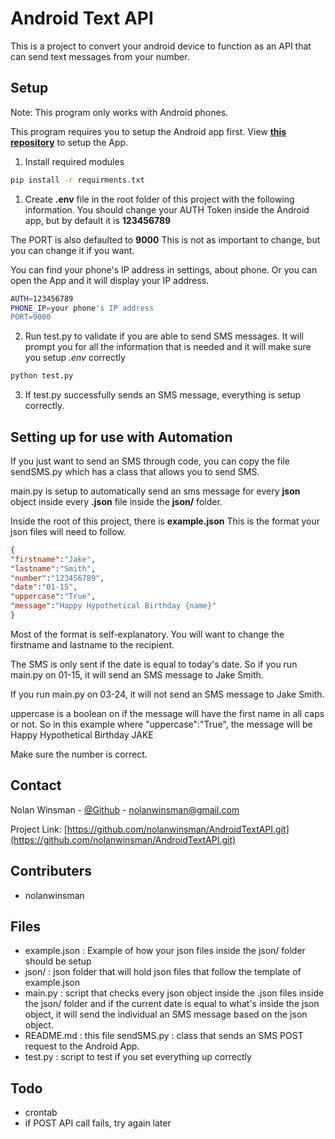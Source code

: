 # Android Text API
 This is a project to convert your android device to function as an API that can send text messages from your number. 

## Setup

Note: This program only works with Android phones.

This program requires you to setup the Android app first. View [**this repository**](https://github.com/nolanwinsman/KotlinSMSAPIApp) to setup the App.

1. Install required modules

```sh
pip install -r requirments.txt
```

1. Create **.env** file in the root folder of this project with the following information. 
You should change your AUTH Token inside the Android app, but by default it is **123456789**

The PORT is also defaulted to **9000** This is not as important to change, but you can change it if you want.

You can find your phone's IP address in settings, about phone. Or you can open the App and it will display your IP address.

```sh
AUTH=123456789
PHONE_IP=your phone's IP address
PORT=9000
```

2. Run test.py to validate if you are able to send SMS messages. It will prompt you for all the information that is needed and it will make sure you setup *.env* correctly
```sh
python test.py
```

3. If test.py successfully sends an SMS message, everything is setup correctly.

## Setting up for use with Automation

If you just want to send an SMS through code, you can copy the file sendSMS.py which has a class that allows you to send SMS.

main.py is setup to automatically send an sms message for every **json** object inside every **.json** file inside the **json/** folder.

Inside the root of this project, there is **example.json** This is the format your json files will need to follow.

```json
{
"firstname":"Jake",
"lastname":"Smith",
"number":"123456789",
"date":"01-15",
"uppercase":"True",
"message":"Happy Hypothetical Birthday {name}"
}
```

Most of the format is self-explanatory. You will want to change the firstname and lastname to the recipient. 

The SMS is only sent if the date is equal to today's date. So if you run main.py on 01-15, it will send an SMS message to Jake Smith.

If you run main.py on 03-24, it will not send an SMS message to Jake Smith.

uppercase is a boolean on if the message will have the first name in all caps or not. So in this example where "uppercase":"True", the message will be 
Happy Hypothetical Birthday JAKE

Make sure the number is correct.

## Contact

Nolan Winsman - [@Github](https://github.com/nolanwinsman) - nolanwinsman@gmail.com

Project Link: [https://github.com/nolanwinsman/AndroidTextAPI.git](https://github.com/nolanwinsman/AndroidTextAPI.git)

## Contributers

- nolanwinsman

## Files

- example.json : Example of how your json files inside the json/ folder should be setup
- json/ : json folder that will hold json files that follow the template of example.json
- main.py : script that checks every json object inside the .json files inside the json/ folder and if the current date is equal to what's inside the json object, it will 
send the individual an SMS message based on the json object.
- README.md : this file
sendSMS.py : class that sends an SMS POST request to the Android App.
- test.py : script to test if you set everything up correctly

## Todo

- crontab
- if POST API call fails, try again later
